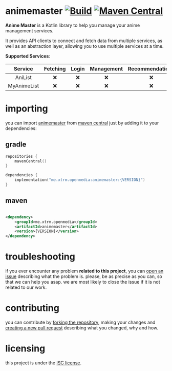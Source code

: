 # animemaster [![Build][badge-github-ci]][project-gradle-ci] [![Maven Central][badge-mvnc]][project-mvnc]

**Anime Master** is a Kotlin library to help you manage your anime management services.

It provides API clients to connect and fetch data from multiple services, as well as an abstraction layer, allowing
you to use multiple services at a time.

**Supported Services**:

|   Service   | Fetching | Login | Management | Recommendations |
|:-----------:|:--------:|:-----:|:----------:|:---------------:|
|   AniList   |    ❌     |   ❌   |     ❌      |        ❌        |
| MyAnimeList |    ❌     |   ❌   |     ❌      |        ❌        |

# importing

you can import [animemaster][project-url] from [maven central][mvnc] just by adding it to your dependencies:

## gradle

```kotlin
repositories {
    mavenCentral()
}

dependencies {
    implementation("me.xtrm.openmedia:animemaster:{VERSION}")
}
```

## maven

```xml

<dependency>
    <groupId>me.xtrm.openmedia</groupId>
    <artifactId>animemaster</artifactId>
    <version>{VERSION}</version>
</dependency>
```

# troubleshooting

if you ever encounter any problem **related to this project**, you can [open an issue][new-issue] describing what the
problem is. please, be as precise as you can, so that we can help you asap. we are most likely to close the issue if it
is not related to our work.

# contributing

you can contribute by [forking the repository][fork], making your changes and [creating a new pull request][new-pr]
describing what you changed, why and how.

# licensing

this project is under the [ISC license][project-license].


<!-- Links -->

[jvm]: https://adoptium.net "adoptium website"

[kotlin]: https://kotlinlang.org "kotlin website"

[rust]: https://rust-lang.org "rust website"

[mvnc]: https://repo1.maven.org/maven2/ "maven central website"

<!-- Project Links -->

[project-url]: https://github.com/openmedia-technologies/animemaster "project github repository"

[fork]: https://github.com/openmedia-technologies/animemaster/fork "fork this repository"

[new-pr]: https://github.com/openmedia-technologies/animemaster/pulls/new "create a new pull request"

[new-issue]: https://github.com/openmedia-technologies/animemaster/issues/new "create a new issue"

[project-mvnc]: https://maven-badges.herokuapp.com/maven-central/fr.stardustenterprises/animemaster "maven central repository"

[project-gradle-ci]: https://github.com/openmedia-technologies/animemaster/actions/workflows/gradle-ci.yml "gradle ci workflow"

[project-license]: https://github.com/openmedia-technologies/animemaster/blob/trunk/LICENSE "LICENSE source file"

<!-- Badges -->

[badge-mvnc]: https://maven-badges.herokuapp.com/maven-central/fr.stardustenterprises/animemaster/badge.svg "maven central badge"

[badge-github-ci]: https://github.com/openmedia-technologies/animemaster/actions/workflows/build.yml/badge.svg?branch=trunk "github actions badge"
